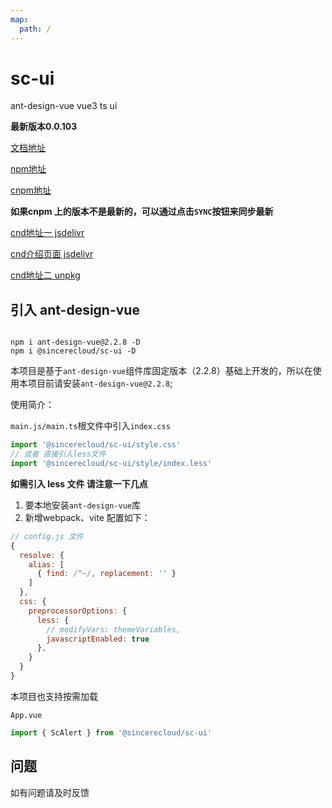 ```yaml
---
map:
  path: /
---
```


# sc-ui

ant-design-vue vue3 ts ui

**最新版本0.0.103**

[文档地址](http://sc-ui.voneyun.com/)

[npm地址](https://www.npmjs.com/package/@sincerecloud/sc-ui)

[cnpm地址](https://npmmirror.com/package/@sincerecloud/sc-ui)

**如果cnpm 上的版本不是最新的，可以通过点击`SYNC`按钮来同步最新**

[cnd地址一 jsdelivr](https://cdn.jsdelivr.net/npm/@sincerecloud/sc-ui/)

[cnd介绍页面 jsdelivr](https://www.jsdelivr.com/package/npm/@sincerecloud/sc-ui?nav=stats)

[cnd地址二 unpkg](https://unpkg.com/browse/@sincerecloud/sc-ui@0.0.67/)

## 引入 ant-design-vue

```shell

npm i ant-design-vue@2.2.8 -D
npm i @sincerecloud/sc-ui -D

```

本项目是基于`ant-design-vue`组件库固定版本（2.2.8）基础上开发的，所以在使用本项目前请安装`ant-design-vue@2.2.8`;

使用简介：

`main.js/main.ts`根文件中引入`index.css`

```js
import '@sincerecloud/sc-ui/style.css'
// 或者 直接引入less文件
import '@sincerecloud/sc-ui/style/index.less'
```

**如需引入 less 文件 请注意一下几点**

1. 要本地安装`ant-design-vue`库
2. 新增webpack、vite 配置如下：

```js
// config.js 文件
{
  resolve: {
    alias: [
      { find: /^~/, replacement: '' }
    ]
  },
  css: {
    preprocessorOptions: {
      less: {
        // modifyVars: themeVariables,
        javascriptEnabled: true
      },
    }
  }
}
```

本项目也支持按需加载

`App.vue`

```js
import { ScAlert } from '@sincerecloud/sc-ui'
```

## 问题

如有问题请及时反馈

